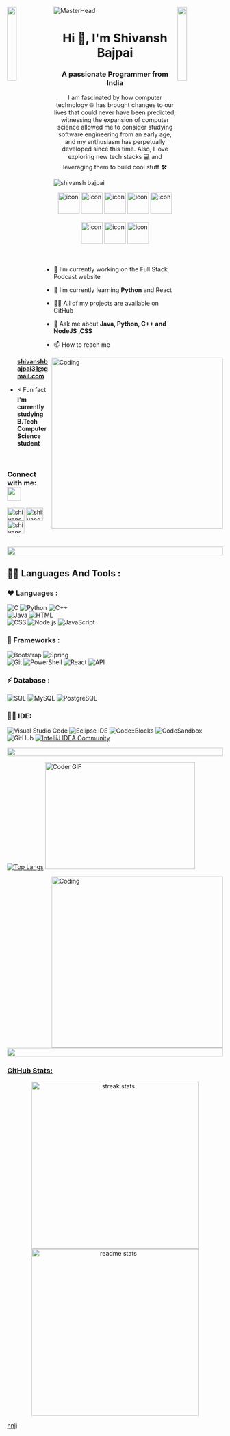 ![MasterHead](https://www.charpeni.com/static/images/arrow-functions-in-class-properties-might-not-be-as-great-as-we-think/banner.gif)
<img align="left" src="https://user-images.githubusercontent.com/65187002/144930161-2f783401-8d27-4fdf-a2f7-cc0ba32f1f1f.gif" width="21%" style="display:inline;"><img align="right" src="https://user-images.githubusercontent.com/65187002/144930161-2f783401-8d27-4fdf-a2f7-cc0ba32f1f1f.gif" width="21%" style="display:inline;">
<h1 align="center">Hi 👋, I'm Shivansh Bajpai</h1>
<h3 align="center">A passionate Programmer from India</h3>
<p align="center">I am fascinated by how computer technology 🌐 has brought changes to our lives that could never have been predicted; witnessing the expansion of computer science allowed me to consider studying software engineering from an early age, and my enthusiasm has perpetually developed since this time. Also, I love exploring new tech stacks 💻 and leveraging them to build cool stuff 🛠️</p>
 <img src="https://komarev.com/ghpvc/?username=Shivanshbajpai31&label=Profile%20views&color=0e75b6&style=flat" alt="shivansh bajpai" />
</p>
<div align="center">
  <img src="https://techstack-generator.vercel.app/java-icon.svg" alt="icon" width="50" height="50" />
  <img src="https://techstack-generator.vercel.app/python-icon.svg" alt="icon" width="50" height="50" />
  <img src="https://techstack-generator.vercel.app/js-icon.svg" alt="icon"width="50" height="50" />
  <img src="https://techstack-generator.vercel.app/react-icon.svg" alt="icon" width="50" height="50" />
 <img src="https://techstack-generator.vercel.app/mysql-icon.svg" alt="icon" width="50" height="50" />

</div>

<br>

<div align="center">
  <img src="https://techstack-generator.vercel.app/github-icon.svg" alt="icon" width="50" height="50" />
  <img src="https://techstack-generator.vercel.app/prettier-icon.svg" alt="icon" width="50" height="50" />
  <img src="https://techstack-generator.vercel.app/restapi-icon.svg" alt="icon" width="50" height="50" />
</div>

<img align="right" alt="Coding" width="400" src="https://user-images.githubusercontent.com/74038190/229223263-cf2e4b07-2615-4f87-9c38-e37600f8381a.gif">
<br><br>

- 🔭 I’m currently working on the Full Stack Podcast website
 
- 🌱 I’m currently learning **Python** and React

- 👨‍💻 All of my projects are available on GitHub

- 💬 Ask me about **Java, Python, C++ and NodeJS ,CSS**

- 📫 How to reach me **shivanshbajpai31@gmail.com**

- ⚡ Fun fact **I'm currently studying B.Tech Computer Science student**
 <br>
<h3 align="left">Connect with me: 
 <img src="https://github.com/TheDudeThatCode/TheDudeThatCode/blob/master/Assets/Handshake.gif" height="32px"></h3>
<p align="left">
<a href="https://www.linkedin.com/in/shivansh-bajpai-37b203215/?lipi=urn%3Ali%3Apage%3Ad_flagship3_feed%3Bg5UJQNx3SuCjYKLVJEp00A%3D%3D" target="blank"><img align="center" src="https://raw.githubusercontent.com/rahuldkjain/github-profile-readme-generator/master/src/images/icons/Social/linked-in-alt.svg" alt="shivansh-bajpai" height="30" width="40" /></a>
<a href="https://www.facebook.com/shivansh.bajpai.520" target="blank"><img align="center" src="https://raw.githubusercontent.com/rahuldkjain/github-profile-readme-generator/master/src/images/icons/Social/facebook.svg" alt="shivansh.bajpai" height="30" width="40" /></a>
<a href="https://www.instagram.com/shivanshh_bajpaii/" target="blank"><img align="center" src="https://raw.githubusercontent.com/rahuldkjain/github-profile-readme-generator/master/src/images/icons/Social/instagram.svg" alt="shivanshh_bajpaii" height="30" width="40" /></a>
</p>
<br>

<img src="https://i.imgur.com/dBaSKWF.gif" height="20" width="100%">


## 👩‍💻 Languages And Tools :

### ♥ Languages :
![C](https://img.shields.io/badge/C-00599C?style=for-the-badge&logo=c&logoColor=white)
![Python](https://img.shields.io/badge/Python-FFD43B?style=for-the-badge&logo=python&logoColor=darkgreen)
![C++](https://img.shields.io/badge/C%2B%2B-00599C?style=for-the-badge&logo=c%2B%2B&logoColor=white)\
![Java](https://img.shields.io/badge/Java-ED8B00?style=for-the-badge&logo=java&logoColor=white)
![HTML](https://img.shields.io/badge/HTML-239120?style=for-the-badge&logo=html5&logoColor=white)\
![CSS](https://img.shields.io/badge/CSS-239120?&style=for-the-badge&logo=css3&logoColor=white)
![Node.js](https://img.shields.io/badge/Node.js-339933?&style=for-the-badge&logo=node.js&logoColor=white)
![JavaScript](https://img.shields.io/badge/JavaScript-F7DF1E?&style=for-the-badge&logo=javascript&logoColor=white)




### 🚀 Frameworks :
![Bootstrap](https://img.shields.io/badge/Bootstrap-563D7C?style=for-the-badge&logo=bootstrap&logoColor=white)
![Spring](https://img.shields.io/badge/Spring-6DB33F?style=for-the-badge&logo=spring&logoColor=white)\
![Git](https://img.shields.io/badge/Git-F05032?style=for-the-badge&logo=git&logoColor=white)
![PowerShell](https://img.shields.io/badge/PowerShell-5391FE?style=for-the-badge&logo=PowerShell&logoColor=white)
![React](https://img.shields.io/badge/React-61DAFB?&style=for-the-badge&logo=react&logoColor=white)
![API](https://img.shields.io/badge/API-009688?&style=for-the-badge&logo=api&logoColor=white)



### ⚡ Database :
![SQL](https://img.shields.io/badge/SQL-4479A1?&style=for-the-badge&logo=sql&logoColor=white)
![MySQL](https://img.shields.io/badge/MySQL-4479A1?&style=for-the-badge&logo=mysql&logoColor=white)
![PostgreSQL](https://img.shields.io/badge/PostgreSQL-336791?&style=for-the-badge&logo=postgresql&logoColor=white)

### 👩‍💻 IDE:
![Visual Studio Code](https://img.shields.io/badge/Visual_Studio_Code-007ACC?&style=for-the-badge&logo=visualstudiocode&logoColor=white)
![Eclipse IDE](https://img.shields.io/badge/Eclipse_IDE-2C2255?&style=for-the-badge&logo=eclipseide&logoColor=white)
![Code::Blocks](https://img.shields.io/badge/Code::Blocks-3C872B?&style=for-the-badge&logo=codeblocks&logoColor=white)
![CodeSandbox](https://img.shields.io/badge/CodeSandbox-000000?&style=for-the-badge&logo=codesandbox&logoColor=white)
![GitHub](https://img.shields.io/badge/GitHub-181717?&style=for-the-badge&logo=github&logoColor=white)
[![IntelliJ IDEA Community ](https://img.shields.io/badge/IntelliJ%20IDEA%20Community-000000?style=for-the-badge&logo=intellij-idea&logoColor=white)](https://www.jetbrains.com/idea/)



<img src="https://i.imgur.com/dBaSKWF.gif" height="20" width="100%">

[![Top Langs](https://github-readme-stats.vercel.app/api/top-langs/?username=Shivanshbajpai31&langs_count=8)](https://github.com/Shivanshbajpai31)
<img alt="Coder GIF" height=250 width=350 src="https://magiccopy.xyz/assets/images/hadder.gif" />

<a href='https://github.com/samadpls/Programing-Gifs'>
<img align="right" alt="Coding" width="400" src="https://cdn.dribbble.com/users/1162077/screenshots/3848914/programmer.gif">



<img src="https://i.imgur.com/dBaSKWF.gif" height="20" width="100%">

<h3 align="left">GitHub Stats:</h3>
<div align="center">

<img width=390 src="https://github-readme-streak-stats-salesp07.vercel.app/?user=Shivanshbajpai31&count_private=true&theme=react&border_radius=10" alt="streak stats"/>
<br/>
 <img width=390 src="https://github-readme-stats-salesp07.vercel.app/api?username=Shivanshbajpai31&count_private=true&show_icons=true&theme=react&rank_icon=github&border_radius=10" alt="readme stats" />
  <br/>
</div>

nnjj





